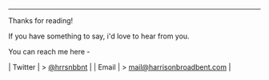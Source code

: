 ---

Thanks for reading!

If you have something to say, i'd love to hear from you.

You can reach me here -

| Twitter | > [@hrrsnbbnt](https://twitter.com/hrrsnbbnt) |
| Email | > [mail@harrisonbroadbent.com](mailto:mail@harrisonbroadbent.com) |

